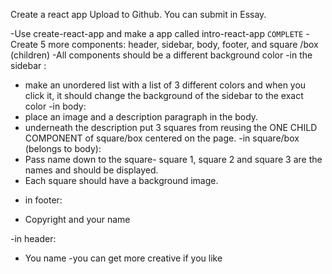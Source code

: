 Create a react app
Upload to Github. You can submit in Essay.

-Use create-react-app and make a app called intro-react-app `COMPLETE`
-Create 5 more components: header, sidebar, body, footer, and square /box (children)
-All components should be a different background color
-in the sidebar :
* make an unordered list with a list of 3 different colors and when you click it, it should change the background of the sidebar to the exact color
-in body:
* place an image and a description paragraph in the body.
* underneath the description put 3 squares from reusing the ONE CHILD COMPONENT of square/box centered on the page.
-in square/box (belongs to body):
* Pass name down to the square- square 1, square 2 and square 3 are the names and should be displayed.
* Each square should have a background image.
- in footer:
* Copyright and your name

-in header:
* You name
-you can get more creative if you like